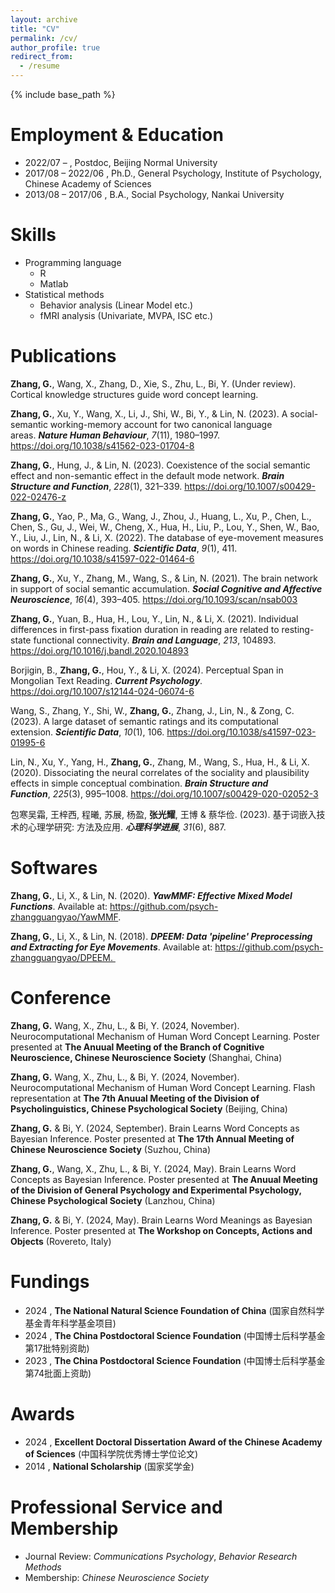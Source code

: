 ```yaml
---
layout: archive
title: "CV"
permalink: /cv/
author_profile: true
redirect_from:
  - /resume
---
```


{% include base_path %}

Employment & Education
======

* 2022/07 – , Postdoc, Beijing Normal University
* 2017/08 – 2022/06 , Ph.D., General Psychology, Institute of Psychology, Chinese Academy of Sciences
* 2013/08 – 2017/06 , B.A., Social Psychology, Nankai University

  
Skills
======
* Programming language
  * R
  * Matlab
* Statistical methods
  * Behavior analysis (Linear Model etc.)
  * fMRI analysis (Univariate, MVPA, ISC etc.)

Publications
======
**Zhang, G.**, Wang, X., Zhang, D., Xie, S., Zhu, L., Bi, Y. (Under review). Cortical knowledge structures guide word concept learning.

**Zhang, G.**, Xu, Y., Wang, X., Li, J., Shi, W., Bi, Y., & Lin, N. (2023). A social-semantic working-memory account for two canonical language areas. ***Nature Human Behaviour***, *7*(11), 1980–1997. https://doi.org/10.1038/s41562-023-01704-8

**Zhang, G.**, Hung, J., & Lin, N. (2023). Coexistence of the social semantic effect and non-semantic effect in the default mode network. ***Brain Structure and Function***, *228*(1), 321–339. https://doi.org/10.1007/s00429-022-02476-z

**Zhang, G.**, Yao, P., Ma, G., Wang, J., Zhou, J., Huang, L., Xu, P., Chen, L., Chen, S., Gu, J., Wei, W., Cheng, X., Hua, H., Liu, P., Lou, Y., Shen, W., Bao, Y., Liu, J., Lin, N., & Li, X. (2022). The database of eye-movement measures on words in Chinese reading. ***Scientific Data***, *9*(1), 411. https://doi.org/10.1038/s41597-022-01464-6

**Zhang, G.**, Xu, Y., Zhang, M., Wang, S., & Lin, N. (2021). The brain network in support of social semantic accumulation. ***Social Cognitive and Affective Neuroscience***, *16*(4), 393–405. https://doi.org/10.1093/scan/nsab003

**Zhang, G.**, Yuan, B., Hua, H., Lou, Y., Lin, N., & Li, X. (2021). Individual differences in first-pass fixation duration in reading are related to resting-state functional connectivity. ***Brain and Language***, *213*, 104893. https://doi.org/10.1016/j.bandl.2020.104893

Borjigin, B., **Zhang, G.**, Hou, Y., & Li, X. (2024). Perceptual Span in Mongolian Text Reading. ***Current Psychology***. https://doi.org/10.1007/s12144-024-06074-6 

Wang, S., Zhang, Y., Shi, W., **Zhang, G.**, Zhang, J., Lin, N., & Zong, C. (2023). A large dataset of semantic ratings and its computational extension. ***Scientific Data***, *10*(1), 106. https://doi.org/10.1038/s41597-023-01995-6

Lin, N., Xu, Y., Yang, H., **Zhang, G.**, Zhang, M., Wang, S., Hua, H., & Li, X. (2020). Dissociating the neural correlates of the sociality and plausibility effects in simple conceptual combination. ***Brain Structure and Function***, *225*(3), 995–1008. https://doi.org/10.1007/s00429-020-02052-3

包寒吴霜, 王梓西, 程曦, 苏展, 杨盈, **张光耀**, 王博 & 蔡华俭. (2023). 基于词嵌入技术的心理学研究: 方法及应用. ***心理科学进展***, *31*(6), 887.

Softwares
======
**Zhang, G.**, Li, X., & Lin, N. (2020). ***YawMMF: Effective Mixed Model Functions***. Available at: https://github.com/psych-zhangguangyao/YawMMF.

**Zhang, G.**, Li, X., & Lin, N. (2018). ***DPEEM: Data 'pipeline' Preprocessing and Extracting for Eye Movements***. Available at: https://github.com/psych-zhangguangyao/DPEEM. 
  
Conference
======
**Zhang, G.** Wang, X., Zhu, L., & Bi, Y. (2024, November). Neurocomputational Mechanism of Human Word Concept Learning. Poster presented at **The Anuual Meeting of the Branch of Cognitive Neuroscience, Chinese Neuroscience Society** (Shanghai, China)

**Zhang, G.** Wang, X., Zhu, L., & Bi, Y. (2024, November). Neurocomputational Mechanism of Human Word Concept Learning. Flash representation at **The 7th Anuual Meeting of the Division of Psycholinguistics, Chinese Psychological Society** (Beijing, China)

**Zhang, G.** & Bi, Y. (2024, September). Brain Learns Word Concepts as Bayesian Inference. Poster presented at **The 17th Annual Meeting of Chinese Neuroscience Society** (Suzhou, China)

**Zhang, G.**, Wang, X., Zhu, L., & Bi, Y. (2024, May). Brain Learns Word Concepts as Bayesian Inference. Poster presented at **The Anuual Meeting of the Division of General Psychology and Experimental Psychology, Chinese Psychological Society** (Lanzhou, China)

**Zhang, G.** & Bi, Y. (2024, May). Brain Learns Word Meanings as Bayesian Inference. Poster presented at **The Workshop on Concepts, Actions and Objects** (Rovereto, Italy)
  
Fundings
======

* 2024 , **The National Natural Science Foundation of China** (国家自然科学基金青年科学基金项目) 
* 2024 , **The China Postdoctoral Science Foundation** (中国博士后科学基金第17批特别资助) 
* 2023 , **The China Postdoctoral Science Foundation** (中国博士后科学基金第74批面上资助) 

  
Awards
======
* 2024 , **Excellent Doctoral Dissertation Award of the Chinese Academy of Sciences** (中国科学院优秀博士学位论文) 
* 2014 , **National Scholarship** (国家奖学金) 

Professional Service and Membership
======
* Journal Review: *Communications Psychology*, *Behavior Research Methods*
* Membership: *Chinese Neuroscience Society*
